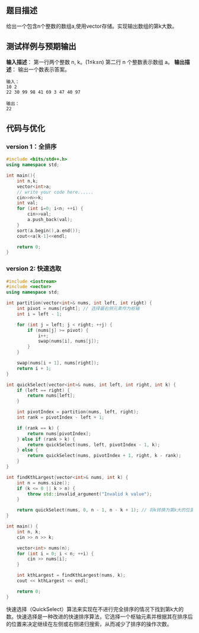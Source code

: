 ## 题目描述
给出一个包含n个整数的数组a,使用vector存储。实现输出数组的第k大数。 
## 测试样例与预期输出
**输入描述**： 
第一行两个整数 n, k。(1≤k≤n) 第二行 n 个整数表示数组 a。 
**输出描述**：
输出一个数表示答案。 

```
输入：
10 2
22 30 99 98 41 69 3 47 40 97

输出：
22
```
## 代码与优化
### version 1：全排序
```cpp
#include <bits/std++.h>
using namespace std;

int main(){
    int n,k;
    vector<int>a;
    // write your code here......
    cin>>n>>k;
    int val;
    for (int i=0; i<n; ++i) {
        cin>>val;
        a.push_back(val);
    }
    sort(a.begin(),a.end());
    cout<<a[k-1]<<endl;

    return 0;
}
```

### version 2: 快速选取
```cpp
#include <iostream>
#include <vector>
using namespace std;

int partition(vector<int>& nums, int left, int right) {
    int pivot = nums[right]; // 选择最右侧元素作为枢轴
    int i = left - 1;

    for (int j = left; j < right; ++j) {
        if (nums[j] >= pivot) {
            i++;
            swap(nums[i], nums[j]);
        }
    }

    swap(nums[i + 1], nums[right]);
    return i + 1;
}

int quickSelect(vector<int>& nums, int left, int right, int k) {
    if (left == right) {
        return nums[left];
    }

    int pivotIndex = partition(nums, left, right);
    int rank = pivotIndex - left + 1;

    if (rank == k) {
        return nums[pivotIndex];
    } else if (rank > k) {
        return quickSelect(nums, left, pivotIndex - 1, k);
    } else {
        return quickSelect(nums, pivotIndex + 1, right, k - rank);
    }
}

int findKthLargest(vector<int>& nums, int k) {
    int n = nums.size();
    if (k <= 0 || k > n) {
        throw std::invalid_argument("Invalid k value");
    }

    return quickSelect(nums, 0, n - 1, n - k + 1); // 将k转换为第k大的位置
}

int main() {
    int n, k;
    cin >> n >> k;

    vector<int> nums(n);
    for (int i = 0; i < n; ++i) {
        cin >> nums[i];
    }

    int kthLargest = findKthLargest(nums, k);
    cout << kthLargest << endl;

    return 0;
}

```

快速选择（QuickSelect）算法来实现在不进行完全排序的情况下找到第k大的数。快速选择是一种改进的快速排序算法，它选择一个枢轴元素并根据其在排序后的位置来决定继续在左侧或右侧递归搜索，从而减少了排序的操作次数。